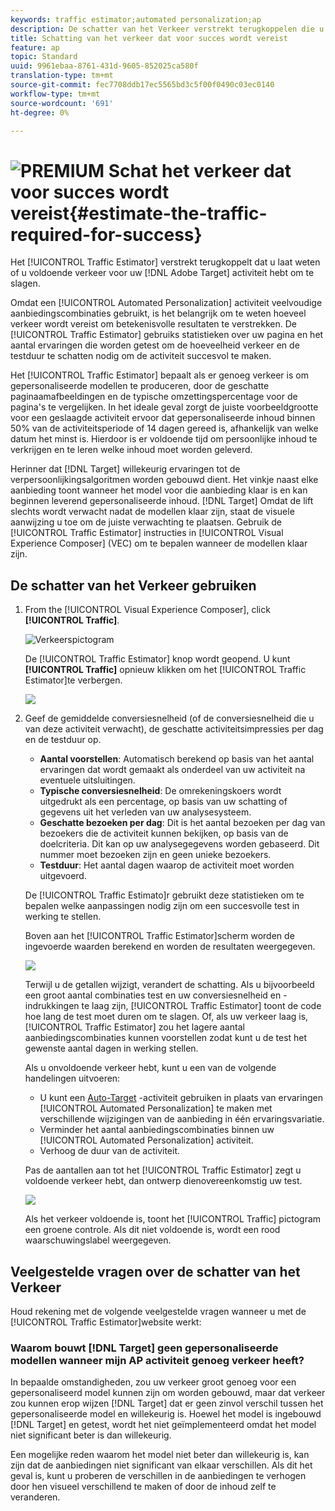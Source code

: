 ```yaml
---
keywords: traffic estimator;automated personalization;ap
description: De schatter van het Verkeer verstrekt terugkoppelen die u laat weten of u voldoende verkeer voor uw activiteit van Adobe Target hebt om te slagen.
title: Schatting van het verkeer dat voor succes wordt vereist
feature: ap
topic: Standard
uuid: 9961ebaa-8761-431d-9605-852025ca580f
translation-type: tm+mt
source-git-commit: fec7708ddb17ec5565bd3c5f00f0490c03ec0140
workflow-type: tm+mt
source-wordcount: '691'
ht-degree: 0%

---
```



# ![PREMIUM](/help/assets/premium.png) Schat het verkeer dat voor succes wordt vereist{#estimate-the-traffic-required-for-success}

Het [!UICONTROL Traffic Estimator] verstrekt terugkoppelt dat u laat weten of u voldoende verkeer voor uw [!DNL Adobe Target] activiteit hebt om te slagen.

Omdat een [!UICONTROL Automated Personalization] activiteit veelvoudige aanbiedingscombinaties gebruikt, is het belangrijk om te weten hoeveel verkeer wordt vereist om betekenisvolle resultaten te verstrekken. De [!UICONTROL Traffic Estimator] gebruiks statistieken over uw pagina en het aantal ervaringen die worden getest om de hoeveelheid verkeer en de testduur te schatten nodig om de activiteit succesvol te maken.

Het [!UICONTROL Traffic Estimator] bepaalt als er genoeg verkeer is om gepersonaliseerde modellen te produceren, door de geschatte paginaamafbeeldingen en de typische omzettingspercentage voor de pagina&#39;s te vergelijken. In het ideale geval zorgt de juiste voorbeeldgrootte voor een geslaagde activiteit ervoor dat gepersonaliseerde inhoud binnen 50% van de activiteitsperiode of 14 dagen gereed is, afhankelijk van welke datum het minst is. Hierdoor is er voldoende tijd om persoonlijke inhoud te verkrijgen en te leren welke inhoud moet worden geleverd.

Herinner dat [!DNL Target] willekeurig ervaringen tot de verpersoonlijkingsalgoritmen worden gebouwd dient. Het vinkje naast elke aanbieding toont wanneer het model voor die aanbieding klaar is en kan beginnen leverend gepersonaliseerde inhoud. [!DNL Target] Omdat de lift slechts wordt verwacht nadat de modellen klaar zijn, staat de visuele aanwijzing u toe om de juiste verwachting te plaatsen. Gebruik de [!UICONTROL Traffic Estimator] instructies in [!UICONTROL Visual Experience Composer] (VEC) om te bepalen wanneer de modellen klaar zijn.

## De schatter van het Verkeer gebruiken

1. From the [!UICONTROL Visual Experience Composer], click **[!UICONTROL Traffic]**.

   ![Verkeerspictogram](/help/c-activities/t-automated-personalization/assets/icon-traffic.png)

   De [!UICONTROL Traffic Estimator] knop wordt geopend. U kunt **[!UICONTROL Traffic]** opnieuw klikken om het [!UICONTROL Traffic Estimator]te verbergen.

   ![](assets/ap_est.png)

1. Geef de gemiddelde conversiesnelheid (of de conversiesnelheid die u van deze activiteit verwacht), de geschatte activiteitsimpressies per dag en de testduur op.

   * **Aantal voorstellen**: Automatisch berekend op basis van het aantal ervaringen dat wordt gemaakt als onderdeel van uw activiteit na eventuele uitsluitingen.
   * **Typische conversiesnelheid**: De omrekeningskoers wordt uitgedrukt als een percentage, op basis van uw schatting of gegevens uit het verleden van uw analysesysteem.
   * **Geschatte bezoeken per dag**: Dit is het aantal bezoeken per dag van bezoekers die de activiteit kunnen bekijken, op basis van de doelcriteria. Dit kan op uw analysegegevens worden gebaseerd. Dit nummer moet bezoeken zijn en geen unieke bezoekers.
   * **Testduur**: Het aantal dagen waarop de activiteit moet worden uitgevoerd.

   De [!UICONTROL Traffic Estimato]r gebruikt deze statistieken om te bepalen welke aanpassingen nodig zijn om een succesvolle test in werking te stellen.

   Boven aan het [!UICONTROL Traffic Estimator]scherm worden de ingevoerde waarden berekend en worden de resultaten weergegeven.

   ![](assets/ap_est_no.png)

   Terwijl u de getallen wijzigt, verandert de schatting. Als u bijvoorbeeld een groot aantal combinaties test en uw conversiesnelheid en -indrukkingen te laag zijn, [!UICONTROL Traffic Estimator] toont de code hoe lang de test moet duren om te slagen. Of, als uw verkeer laag is, [!UICONTROL Traffic Estimator] zou het lagere aantal aanbiedingscombinaties kunnen voorstellen zodat kunt u de test het gewenste aantal dagen in werking stellen.

   Als u onvoldoende verkeer hebt, kunt u een van de volgende handelingen uitvoeren:

   * U kunt een [Auto-Target](/help/c-activities/auto-target-to-optimize.md) -activiteit gebruiken in plaats van ervaringen [!UICONTROL Automated Personalization] te maken met verschillende wijzigingen van de aanbieding in één ervaringsvariatie.
   * Verminder het aantal aanbiedingscombinaties binnen uw [!UICONTROL Automated Personalization] activiteit.
   * Verhoog de duur van de activiteit.

   Pas de aantallen aan tot het [!UICONTROL Traffic Estimator] zegt u voldoende verkeer hebt, dan ontwerp dienovereenkomstig uw test.

   ![](assets/ap_est_yes.png)

   Als het verkeer voldoende is, toont het [!UICONTROL Traffic] pictogram een groene controle. Als dit niet voldoende is, wordt een rood waarschuwingslabel weergegeven.

## Veelgestelde vragen over de schatter van het Verkeer

Houd rekening met de volgende veelgestelde vragen wanneer u met de [!UICONTROL Traffic Estimator]website werkt:

### Waarom bouwt [!DNL Target] geen gepersonaliseerde modellen wanneer mijn AP activiteit genoeg verkeer heeft?

In bepaalde omstandigheden, zou uw verkeer groot genoeg voor een gepersonaliseerd model kunnen zijn om worden gebouwd, maar dat verkeer zou kunnen erop wijzen [!DNL Target] dat er geen zinvol verschil tussen het gepersonaliseerde model en willekeurig is. Hoewel het model is ingebouwd [!DNL Target] en getest, wordt het niet geïmplementeerd omdat het model niet significant beter is dan willekeurig.

Een mogelijke reden waarom het model niet beter dan willekeurig is, kan zijn dat de aanbiedingen niet significant van elkaar verschillen. Als dit het geval is, kunt u proberen de verschillen in de aanbiedingen te verhogen door hen visueel verschillend te maken of door de inhoud zelf te veranderen.

